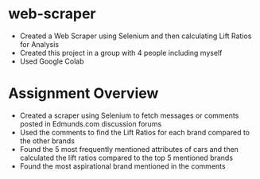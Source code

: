 # web-scraper
* Created a Web Scraper using Selenium and then calculating Lift Ratios for Analysis
* Created this project in a group with 4 people including myself
* Used Google Colab

# Assignment Overview

* Created a scraper using Selenium to fetch messages or comments posted in Edmunds.com discussion forums
* Used the comments to find the Lift Ratios for each brand compared to the other brands
* Found the 5 most frequently mentioned attributes of cars and then calculated the lift ratios compared to the top 5 mentioned brands
* Found the most aspirational brand mentioned in the comments

